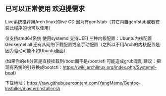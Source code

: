 ## 已可以正常使用 欢迎提需求

 Live系统推荐用Arch linux的live CD 因为有genfstab（其它内置genfstab或者安装此程序的也可以使用）

 仅支持amd64系统 使用systemd 支持UEFI 三种内核配置：Ubuntu内核配置 Genkernel all 还有从网络下载配置或全手动配置（之所以不用Arch的内核配置是因为驱动可能不如Ubuntu全面）

 (如果你的efi分区是直接挂载到/boot而不是/boot/efi 可能造成grub混乱 建议：把现有系统的引导换成bootctl：https://wiki.archlinux.org/index.php/Systemd-boot)



下载地址：https://raw.githubusercontent.com/YangMame/Gentoo-Installer/master/Installer.sh
